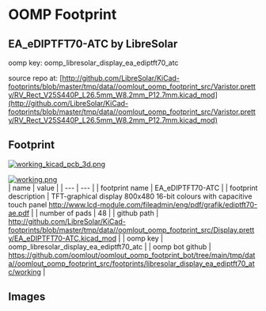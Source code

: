 # OOMP Footprint  
## EA_eDIPTFT70-ATC  by LibreSolar  
  
oomp key: oomp_libresolar_display_ea_ediptft70_atc  
  
source repo at: [http://github.com/LibreSolar/KiCad-footprints/blob/master/tmp/data//oomlout_oomp_footprint_src/Varistor.pretty/RV_Rect_V25S440P_L26.5mm_W8.2mm_P12.7mm.kicad_mod](http://github.com/LibreSolar/KiCad-footprints/blob/master/tmp/data//oomlout_oomp_footprint_src/Varistor.pretty/RV_Rect_V25S440P_L26.5mm_W8.2mm_P12.7mm.kicad_mod)  
## Footprint  
  
[![working_kicad_pcb_3d.png](working_kicad_pcb_3d_600.png)](working_kicad_pcb_3d.png)  
  
[![working.png](working_600.png)](working.png)  
| name | value | 
| --- | --- | 
| footprint name | EA_eDIPTFT70-ATC | 
| footprint description | TFT-graphical display 800x480 16-bit colours with capacitive touch panel http://www.lcd-module.com/fileadmin/eng/pdf/grafik/ediptft70-ae.pdf | 
| number of pads | 48 | 
| github path | http://github.com/LibreSolar/KiCad-footprints/blob/master/tmp/data//oomlout_oomp_footprint_src/Display.pretty/EA_eDIPTFT70-ATC.kicad_mod | 
| oomp key | oomp_libresolar_display_ea_ediptft70_atc | 
| oomp bot github | https://github.com/oomlout/oomlout_oomp_footprint_bot/tree/main/tmp/data//oomlout_oomp_footprint_src/footprints/libresolar_display_ea_ediptft70_atc/working | 
## Images  
